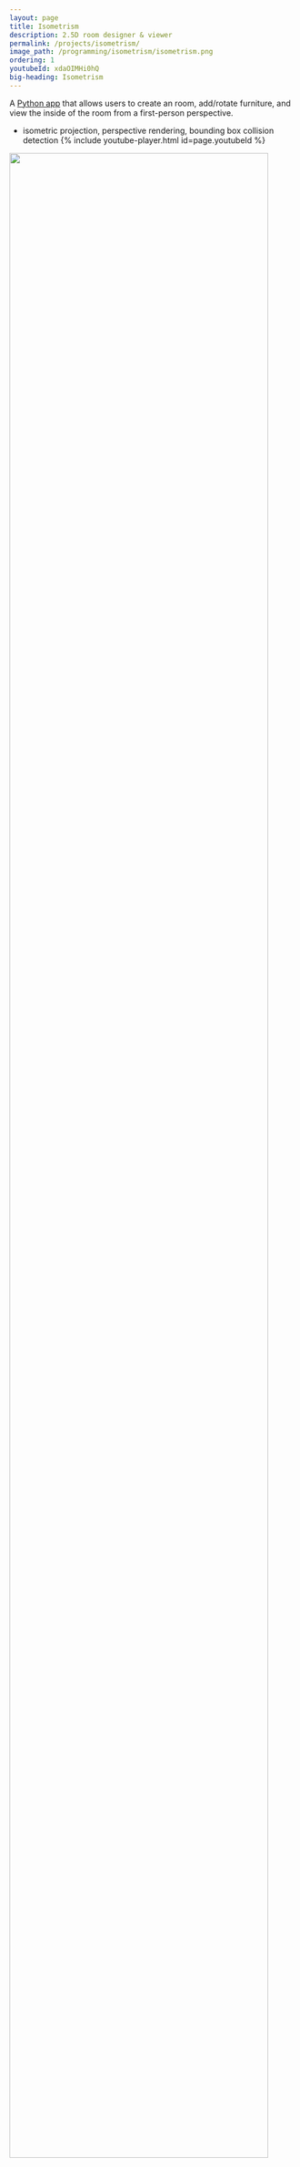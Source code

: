 ```yaml
---
layout: page
title: Isometrism
description: 2.5D room designer & viewer
permalink: /projects/isometrism/
image_path: /programming/isometrism/isometrism.png
ordering: 1
youtubeId: xdaOIMHi0hQ
big-heading: Isometrism
---
```

A [Python app][iso] that allows users to create an room, add/rotate furniture, and view the inside of the room from a first-person perspective.
- isometric projection, perspective rendering, bounding box collision detection
{% include youtube-player.html id=page.youtubeId %}
<p></p>
<img style="margin-left: auto; margin-right: auto;  width: 95%" src='{{site.url}}/programming/isometrism/isometrism-storyboard.png'/>

[iso]: https://github.com/heleaf/isometrism 
